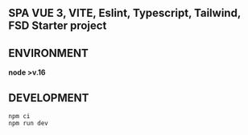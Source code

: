 ## SPA VUE 3, VITE, Eslint, Typescript, Tailwind, FSD Starter project

## ENVIRONMENT

**node >v.16**

## DEVELOPMENT

```
npm ci
npm run dev
```